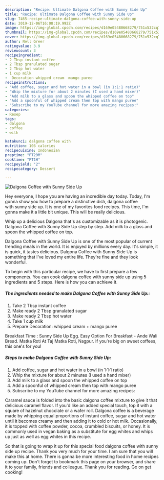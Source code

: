 ```yaml
---
description: "Recipe: Ultimate Dalgona Coffee with Sunny Side Up"
title: "Recipe: Ultimate Dalgona Coffee with Sunny Side Up"
slug: 7465-recipe-ultimate-dalgona-coffee-with-sunny-side-up
date: 2019-12-06T16:08:19.992Z
image: https://img-global.cpcdn.com/recipes/d169e05480668279/751x532cq70/dalgona-coffee-with-sunny-side-up-recipe-main-photo.jpg
thumbnail: https://img-global.cpcdn.com/recipes/d169e05480668279/751x532cq70/dalgona-coffee-with-sunny-side-up-recipe-main-photo.jpg
cover: https://img-global.cpcdn.com/recipes/d169e05480668279/751x532cq70/dalgona-coffee-with-sunny-side-up-recipe-main-photo.jpg
author: Nell Greer
ratingvalue: 3.9
reviewcount: 3
recipeingredient:
- 2 Tbsp instant coffee
- 2 Tbsp granulated sugar
- 2 Tbsp hot water
- 1 cup milk
-  Decoration whipped cream  mango puree
recipeinstructions:
- "Add coffee, sugar and hot water in a bowl (in 1:1:1 ratio)"
- "Whip the mixture for about 2 minutes (I used a hand mixer)"
- "Add milk to a glass and spoon the whipped coffee on top"
- "Add a spoonful of whipped cream then top with mango puree"
- "Subscribe to my YouTube channel for more amazing recipes:"
categories:
- Resep
tags:
- dalgona
- coffee
- with

katakunci: dalgona coffee with
nutrition: 103 calories
recipecuisine: Indonesian
preptime: "PT29M"
cooktime: "PT1H"
recipeyield: "2"
recipecategory: Dessert

---
```



![Dalgona Coffee with Sunny Side Up](https://img-global.cpcdn.com/recipes/d169e05480668279/751x532cq70/dalgona-coffee-with-sunny-side-up-recipe-main-photo.jpg)

Hey everyone, I hope you are having an incredible day today. Today, I'm gonna show you how to prepare a distinctive dish, dalgona coffee with sunny side up. It is one of my favorites food recipes. This time, I'm gonna make it a little bit unique. This will be really delicious.

Whip up a delicious Dalgona that&#39;s as customizable as it is photogenic. Dalgona Coffee with Sunny Side Up step by step. Add milk to a glass and spoon the whipped coffee on top.

Dalgona Coffee with Sunny Side Up is one of the most popular of current trending meals in the world. It is enjoyed by millions every day. It's simple, it is quick, it tastes delicious. Dalgona Coffee with Sunny Side Up is something that I've loved my entire life. They're fine and they look wonderful.


To begin with this particular recipe, we have to first prepare a few components. You can cook dalgona coffee with sunny side up using 5 ingredients and 5 steps. Here is how you can achieve it.

##### The ingredients needed to make Dalgona Coffee with Sunny Side Up::

1. Take 2 Tbsp instant coffee
1. Make ready 2 Tbsp granulated sugar
1. Make ready 2 Tbsp hot water
1. Take 1 cup milk
1. Prepare  Decoration: whipped cream + mango puree


Breakfast Time : Sunny Side Up Egg. Easy Option For Breakfast - Ande Wali Bread. Matka Roti At Taj Matka Roti, Nagpur. If you&#39;re big on sweet coffees, this one&#39;s for you! 

##### Steps to make Dalgona Coffee with Sunny Side Up:

1. Add coffee, sugar and hot water in a bowl (in 1:1:1 ratio)
1. Whip the mixture for about 2 minutes (I used a hand mixer)
1. Add milk to a glass and spoon the whipped coffee on top
1. Add a spoonful of whipped cream then top with mango puree
1. Subscribe to my YouTube channel for more amazing recipes:


Caramel sauce is folded into the basic dalgona coffee mixture to give it that delicious caramel flavor. If you&#39;d like an added special touch, top it with a square of hazelnut chocolate or a wafer roll. Dalgona coffee is a beverage made by whipping equal proportions of instant coffee, sugar and hot water until it becomes creamy and then adding it to cold or hot milk. Occasionally, it is topped with coffee powder, cocoa, crumbled biscuits, or honey. It is commonly used in vegan baking as a substitute for egg whites and whips up just as well as egg whites in this recipe. 

So that is going to wrap it up for this special food dalgona coffee with sunny side up recipe. Thank you very much for your time. I am sure that you will make this at home. There is gonna be more interesting food in home recipes coming up. Don't forget to bookmark this page on your browser, and share it to your family, friends and colleague. Thank you for reading. Go on get cooking!
